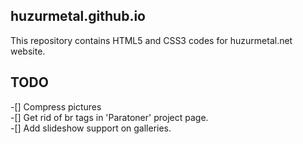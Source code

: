 ## huzurmetal.github.io

This repository contains HTML5 and CSS3 codes for huzurmetal.net website.

TODO
----
-[] Compress pictures  
-[] Get rid of br tags in 'Paratoner' project page.  
-[] Add slideshow support on galleries.
